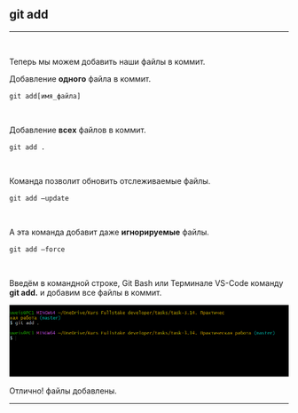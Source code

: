 ## git add
---
<br>

Теперь мы можем добавить наши файлы в коммит.

Добавление **одного** файла в коммит.
```bash=
git add[имя_файла]
```
<br>

Добавление **всех** файлов в коммит.

```bash=
git add .
```
<br>

Команда позволит обновить отслеживаемые файлы.
```bash=
git add —update
```
<br>

А эта команда добавит даже **игнорируемые** файлы.
```bash=
git add —force 
```
<br>

Bведём в командной строке, Git Bash или Терминале VS-Code команду **git add.** и добавим все файлы в коммит.

![git add](git.add.PNG)

Отлично! файлы добавлены.

---